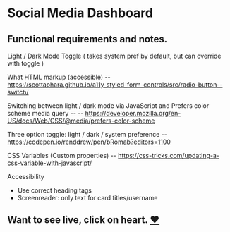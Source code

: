 # Social Media Dashboard

## Functional requirements and notes.

Light / Dark Mode Toggle ( takes system pref by default, but can override with toggle )

What HTML markup (accessible) -- https://scottaohara.github.io/a11y_styled_form_controls/src/radio-button--switch/

Switching between light / dark mode via JavaScript and Prefers color scheme media query -- -- https://developer.mozilla.org/en-US/docs/Web/CSS/@media/prefers-color-scheme

Three option toggle: light / dark / system preference -- https://codepen.io/renddrew/pen/bRomab?editors=1100

CSS Variables (Custom properties) -- https://css-tricks.com/updating-a-css-variable-with-javascript/

Accessibility

- Use correct heading tags
- Screenreader: only text for card titles/username

## Want to see live, click on heart. [❤️](https://jimi-chhatrala.github.io/social-media-dashboard/)
